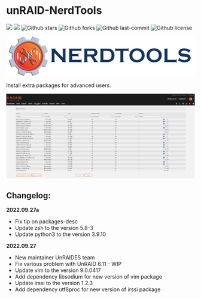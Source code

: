 # unRAID-NerdTools
[![](https://badgen.net/badge/icon/github?icon=github&label)](https://github.com/UnRAIDES/unRAID-NerdTools)
[![](https://badgen.net/badge/icon/docker?icon=docker&label)](https://hub.docker.com/r/UnRAIDES/unRAID-NerdTools)
![Github stars](https://badgen.net/github/stars/UnRAIDES/unRAID-NerdTools?icon=github&label=stars)
![Github forks](https://badgen.net/github/forks/UnRAIDES/unRAID-NerdTools?icon=github&label=forks)
![Github last-commit](https://img.shields.io/github/last-commit/UnRAIDES/unRAID-NerdTools)
![Github license](https://badgen.net/github/license/UnRAIDES/unRAID-NerdTools)

![](images/logo.png)

Install extra packages for advanced users.


![](images/image01.png)


## **Changelog:**

**2022.09.27a**
- Fix tip on packages-desc
- Update zsh to the version 5.8-3
- Update python3 to the version 3.9.10

**2022.09.27**
- New maintainer UnRAIDES team
- Fix various problem with UnRAID 6.11 - WIP 
- Update vim to the version 9.0.0417
- Add dependency libsodium for new version of vim package
- Update irssi to the version 1.2.3
- Add dependency utf8proc for new version of irssi package
